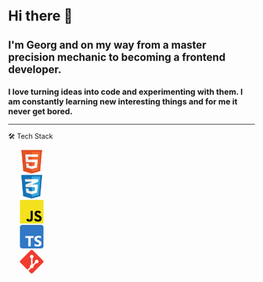 # Hi there 👋

## I'm Georg and on my way from a master precision mechanic to becoming a frontend developer.
### I love turning ideas into code and experimenting with them. I am constantly learning new interesting things and for me it never get bored.
<!--
**GeorgStrassberger/GeorgStrassberger** is a ✨ _special_ ✨ repository because its `README.md` (this file) appears on your GitHub profile.

Here are some ideas to get you started:

- 🔭 I’m currently working on ...
- 🌱 I’m currently learning ...
- 👯 I’m looking to collaborate on ...
- 🤔 I’m looking for help with ...
- 💬 Ask me about ...
- 📫 How to reach me: ...
- 😄 Pronouns: ...
- ⚡ Fun fact: ...
-->

<hr>  
🛠 Tech Stack
<ul style="list-style: none">
  <li><img src="/icons/html.png" alt="HTML5" style="height: 48px" /></li>
  <li><img src="/icons/css.png" alt="CSS3" style="height: 48px" /></li>
  <li><img src="/icons/javascript.png" alt="JavaScript" style="height: 48px" /></li>
  <li><img src="/icons/ts-logo-512.png" alt="TypeScript" style="height: 48px" /></li>
  <li><img src="/icons/git.png" alt="Git" style="height: 48px" /></li>
 </ul

<hr>
